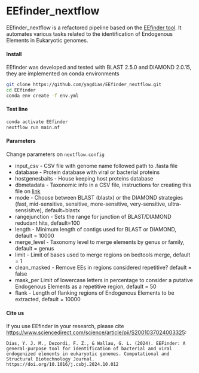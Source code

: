 # EEfinder_nextflow

EEfinder_nextflow is a refactored pipeline based on the [EEfinder tool](https://github.com/WallauBioinfo/EEfinder). It automates various tasks related to the identification of Endogenous Elements in Eukaryotic genomes.

#### Install

EEfinder was developed and tested with BLAST 2.5.0 and DIAMOND 2.0.15, they are implemented on conda environments

```bash
git clone https://github.com/yagdias/EEfinder_nextflow.git
cd EEfinder
conda env create -f env.yml
```
#### Test line

```bash
conda activate EEfinder
nextflow run main.nf
```

#### Parameters

Change parameters on `nextflow.config`

- input_csv - CSV file with genome name followed path to .fasta file 
- database - Protein database with viral or bacterial proteins
- hostgenesbaits - House keeping host proteins database
- dbmetadata - Taxonomic info in a CSV file, instructions for creating this file on [link](https://github.com/WallauBioinfo/EEfinder/wiki/Viral-Datasets)
- mode - Choose between BLAST (blastx) or the DIAMOND strategies (fast, mid-sensitive, sensitive, more-sensitive, very-sensitive, ultra-sensisitve), default=blastx
- rangejunction - Sets the range for junction of BLAST/DIAMOND redudant hits, default=100
- length - Minimum length of contigs used for BLAST or DIAMOND, default = 10000
- merge_level - Taxonomy level to merge elements by genus or family, default = genus
- limit - Limit of bases used to merge regions on bedtools merge, default = 1
- clean_masked - Remove EEs in regions considered repetitive? default = false
- mask_per Limit of lowercase letters in percentage to consider a putative Endogenous Elements as a repetitive region, default = 50
- flank - Length of flanking regions of Endogenous Elements to be extracted, default = 10000
    
#### Cite us

If you use EEfinder in your research, please cite https://www.sciencedirect.com/science/article/pii/S2001037024003325:

```
Dias, Y. J. M., Dezordi, F. Z., & Wallau, G. L. (2024). EEFinder: A general-purpose tool for identification of bacterial and viral endogenized elements in eukaryotic genomes. Computational and Structural Biotechnology Journal. https://doi.org/10.1016/j.csbj.2024.10.012
```
